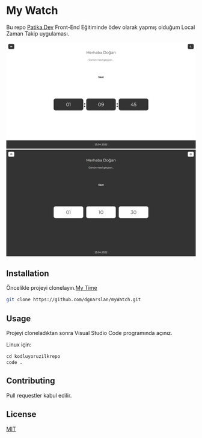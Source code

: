 # My Watch

Bu repo [Patika.Dev](https://www.patika.dev) Front-End Eğitiminde ödev olarak yapmış olduğum Local Zaman Takip uygulaması.

![lightTheme](img/light-theme.PNG)
![darkTheme](img/dark-theme.PNG)

## Installation

Öncelikle projeyi clonelayın.[My Time](https://github.com/dgnarslan/myWatch.git)

```bash
git clone https://github.com/dgnarslan/myWatch.git
```

## Usage

Projeyi cloneladıktan sonra Visual Studio Code programında açınız.

Linux için:

```linux
cd kodluyoruzilkrepo
code .
```

## Contributing

Pull requestler kabul edilir.

## License

[MIT](https://choosealicense.com/licenses/mit/)
